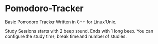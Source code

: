 # Pomodoro-Tracker
Basic Pomodoro Tracker Written in C++ for Linux/Unix.

Study Sessions starts with 2 beep sound. Ends with 1 long beep. 
You can configure the study time, break time and number of studies.
